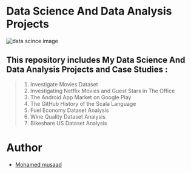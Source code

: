 # Data Science And Data Analysis Projects
<p><img src="https://github.com/mo-musaad/Data-Science-Data-Analysis-Projects/blob/main/Data%20img.png" alt="data scince image"></p>

## This repository includes My Data Science And Data Analysis Projects and Case Studies :

>1. Investigate Movies Dataset
>2. Investigating Netflix Movies and Guest Stars in The Office
>3. The Android App Market on Google Play
>4. The GitHub History of the Scala Language
>5. Fuel Economy Dataset Analysis
>6. Wine Quality Dataset Analysis
>7. Bikeshare US Dataset Analysis

# Author

 * [Mohamed musaad](https://www.linkedin.com/in/mohamed-musaad-aamer-a2a633202/)
